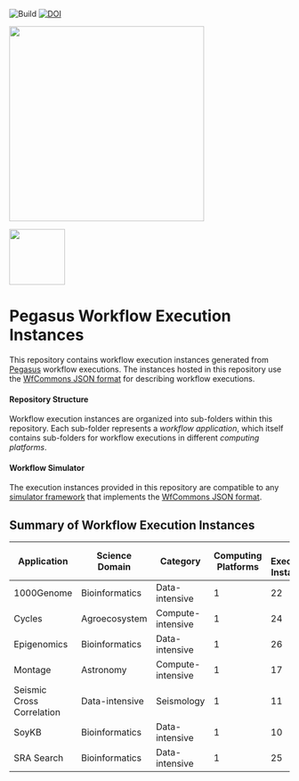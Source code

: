 ![Build](https://github.com/wfcommons/pegasus-instances/workflows/Build/badge.svg)
[![DOI](https://zenodo.org/badge/74868669.svg)](https://zenodo.org/badge/latestdoi/74868669)

<a href="https://wfcommons.org" target="_blank"><img src="https://wfcommons.org/images/wfcommons-horizontal.png" width="350"/></a>

<img src="https://pegasus.isi.edu/documentation/_static/pegasus_circular_white_logo.png" width="100"/>

# Pegasus Workflow Execution Instances

This repository contains workflow execution instances generated from
[Pegasus](http://pegasus.isi.edu) workflow executions. The instances
hosted in this repository use the
[WfCommons JSON format](https://github.com/wfcommons/workflow-schema)
for describing workflow executions.

#### Repository Structure

Workflow execution instances are organized into sub-folders within this
repository. Each sub-folder represents a _workflow application_, which
itself contains sub-folders for workflow executions in different
_computing platforms_.

#### Workflow Simulator

The execution instances provided in this repository are compatible to any
[simulator framework](https://wfcommons.org/simulators) that implements
the [WfCommons JSON format](https://github.com/wfcommons/workflow-schema).

## Summary of Workflow Execution Instances

| Application | Science Domain | Category | Computing Platforms | # Execution Instances |
| --- | --- | --- | --- | --- |
| 1000Genome | Bioinformatics | Data-intensive | 1 | 22 |
| Cycles | Agroecosystem | Compute-intensive | 1 | 24 |
| Epigenomics | Bioinformatics | Data-intensive | 1 | 26 |
| Montage | Astronomy | Compute-intensive | 1 | 17 |
| Seismic Cross Correlation | Data-intensive | Seismology | 1 | 11 |
| SoyKB | Bioinformatics | Data-intensive | 1 | 10 |
| SRA Search | Bioinformatics | Data-intensive | 1 | 25 |
